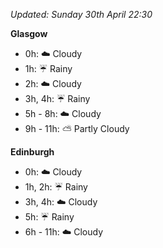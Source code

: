 *Updated: Sunday 30th April 22:30*

**Glasgow**

* 0h: :cloud: Cloudy
* 1h: :umbrella: Rainy
* 2h: :cloud: Cloudy
* 3h, 4h: :umbrella: Rainy
* 5h - 8h: :cloud: Cloudy
* 9h - 11h: :partly_sunny: Partly Cloudy

**Edinburgh**

* 0h: :cloud: Cloudy
* 1h, 2h: :umbrella: Rainy
* 3h, 4h: :cloud: Cloudy
* 5h: :umbrella: Rainy
* 6h - 11h: :cloud: Cloudy
